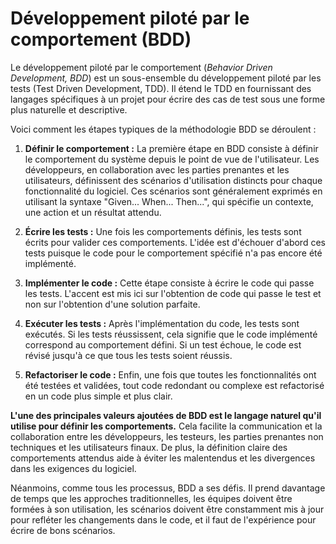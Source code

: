 # Développement piloté par le comportement (BDD)

Le développement piloté par le comportement (_Behavior Driven Development, BDD_) est un sous-ensemble du développement
piloté par les tests (Test Driven Development, TDD). Il étend le TDD en fournissant des langages spécifiques à un projet
pour écrire des cas de test sous une forme plus naturelle et descriptive.

Voici comment les étapes typiques de la méthodologie BDD se déroulent :

1. **Définir le comportement :** La première étape en BDD consiste à définir le comportement du système depuis le point
   de vue de l'utilisateur. Les développeurs, en collaboration avec les parties prenantes et les utilisateurs,
   définissent des scénarios d'utilisation distincts pour chaque fonctionnalité du logiciel. Ces scénarios sont
   généralement exprimés en utilisant la syntaxe "Given... When... Then...", qui spécifie un contexte, une action et un
   résultat attendu.

2. **Écrire les tests :** Une fois les comportements définis, les tests sont écrits pour valider ces comportements.
   L'idée est d'échouer d'abord ces tests puisque le code pour le comportement spécifié n'a pas encore été implémenté.

3. **Implémenter le code :** Cette étape consiste à écrire le code qui passe les tests. L'accent est mis ici sur
   l'obtention de code qui passe le test et non sur l'obtention d'une solution parfaite.

4. **Exécuter les tests :** Après l'implémentation du code, les tests sont exécutés. Si les tests réussissent, cela
   signifie que le code implémenté correspond au comportement défini. Si un test échoue, le code est révisé jusqu'à ce
   que tous les tests soient réussis.

5. **Refactoriser le code :** Enfin, une fois que toutes les fonctionnalités ont été testées et validées, tout code
   redondant ou complexe est refactorisé en un code plus simple et plus clair.

**L'une des principales valeurs ajoutées de BDD est le langage naturel qu'il utilise pour définir les comportements.**
Cela facilite la communication et la collaboration entre les développeurs, les testeurs, les parties prenantes non
techniques et les utilisateurs finaux. De plus, la définition claire des comportements attendus aide à éviter les
malentendus et les divergences dans les exigences du logiciel.

Néanmoins, comme tous les processus, BDD a ses défis. Il prend davantage de temps que les approches traditionnelles, les
équipes doivent être formées à son utilisation, les scénarios doivent être constamment mis à jour pour refléter les
changements dans le code, et il faut de l'expérience pour écrire de bons scénarios.
